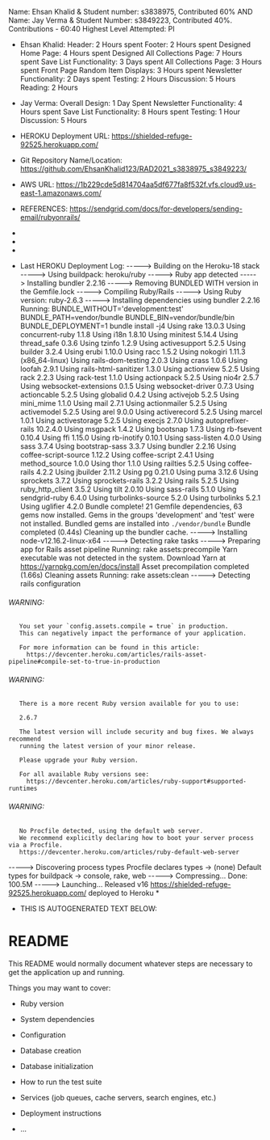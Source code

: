 Name: Ehsan Khalid & Student number: s3838975, Contributed 60% AND  Name: Jay Verma & Student Number: s3849223, Contributed 40%.  Contributions - 60:40
Highest Level Attempted: PI

* Ehsan Khalid:
Header: 2 Hours spent
Footer: 2 Hours spent
Designed Home Page: 4 Hours spent
Designed All Collections Page: 7 Hours spent
Save List Functionality: 3 Days spent
All Collections Page: 3 Hours spent
Front Page Random Item Displays: 3 Hours spent
Newsletter Functionality: 2 Days spent
Testing: 2 Hours
Discussion: 5 Hours
Reading: 2 Hours

* Jay Verma:
Overall Design: 1 Day Spent
Newsletter Functionality: 4 Hours spent
Save List Functionality: 8 Hours spent
Testing: 1 Hour
Discussion: 5 Hours

* HEROKU Deployment URL: https://shielded-refuge-92525.herokuapp.com/
* Git Repository Name/Location: https://github.com/EhsanKhalid123/RAD2021_s3838975_s3849223/
* AWS URL: https://1b229cde5d814704aa5df677fa8f532f.vfs.cloud9.us-east-1.amazonaws.com/

* REFERENCES: https://sendgrid.com/docs/for-developers/sending-email/rubyonrails/
*
*
*
* Last HEROKU Deployment Log:
-----> Building on the Heroku-18 stack
-----> Using buildpack: heroku/ruby
-----> Ruby app detected
-----> Installing bundler 2.2.16
-----> Removing BUNDLED WITH version in the Gemfile.lock
-----> Compiling Ruby/Rails
-----> Using Ruby version: ruby-2.6.3
-----> Installing dependencies using bundler 2.2.16
       Running: BUNDLE_WITHOUT='development:test' BUNDLE_PATH=vendor/bundle BUNDLE_BIN=vendor/bundle/bin BUNDLE_DEPLOYMENT=1 bundle install -j4
       Using rake 13.0.3
       Using concurrent-ruby 1.1.8
       Using i18n 1.8.10
       Using minitest 5.14.4
       Using thread_safe 0.3.6
       Using tzinfo 1.2.9
       Using activesupport 5.2.5
       Using builder 3.2.4
       Using erubi 1.10.0
       Using racc 1.5.2
       Using nokogiri 1.11.3 (x86_64-linux)
       Using rails-dom-testing 2.0.3
       Using crass 1.0.6
       Using loofah 2.9.1
       Using rails-html-sanitizer 1.3.0
       Using actionview 5.2.5
       Using rack 2.2.3
       Using rack-test 1.1.0
       Using actionpack 5.2.5
       Using nio4r 2.5.7
       Using websocket-extensions 0.1.5
       Using websocket-driver 0.7.3
       Using actioncable 5.2.5
       Using globalid 0.4.2
       Using activejob 5.2.5
       Using mini_mime 1.1.0
       Using mail 2.7.1
       Using actionmailer 5.2.5
       Using activemodel 5.2.5
       Using arel 9.0.0
       Using activerecord 5.2.5
       Using marcel 1.0.1
       Using activestorage 5.2.5
       Using execjs 2.7.0
       Using autoprefixer-rails 10.2.4.0
       Using msgpack 1.4.2
       Using bootsnap 1.7.3
       Using rb-fsevent 0.10.4
       Using ffi 1.15.0
       Using rb-inotify 0.10.1
       Using sass-listen 4.0.0
       Using sass 3.7.4
       Using bootstrap-sass 3.3.7
       Using bundler 2.2.16
       Using coffee-script-source 1.12.2
       Using coffee-script 2.4.1
       Using method_source 1.0.0
       Using thor 1.1.0
       Using railties 5.2.5
       Using coffee-rails 4.2.2
       Using jbuilder 2.11.2
       Using pg 0.21.0
       Using puma 3.12.6
       Using sprockets 3.7.2
       Using sprockets-rails 3.2.2
       Using rails 5.2.5
       Using ruby_http_client 3.5.2
       Using tilt 2.0.10
       Using sass-rails 5.1.0
       Using sendgrid-ruby 6.4.0
       Using turbolinks-source 5.2.0
       Using turbolinks 5.2.1
       Using uglifier 4.2.0
       Bundle complete! 21 Gemfile dependencies, 63 gems now installed.
       Gems in the groups 'development' and 'test' were not installed.
       Bundled gems are installed into `./vendor/bundle`
       Bundle completed (0.44s)
       Cleaning up the bundler cache.
-----> Installing node-v12.16.2-linux-x64
-----> Detecting rake tasks
-----> Preparing app for Rails asset pipeline
       Running: rake assets:precompile
       Yarn executable was not detected in the system.
       Download Yarn at https://yarnpkg.com/en/docs/install
       Asset precompilation completed (1.66s)
       Cleaning assets
       Running: rake assets:clean
-----> Detecting rails configuration
###### WARNING:
       You set your `config.assets.compile = true` in production.
       This can negatively impact the performance of your application.

       For more information can be found in this article:
         https://devcenter.heroku.com/articles/rails-asset-pipeline#compile-set-to-true-in-production

###### WARNING:
       There is a more recent Ruby version available for you to use:

       2.6.7

       The latest version will include security and bug fixes. We always recommend
       running the latest version of your minor release.

       Please upgrade your Ruby version.

       For all available Ruby versions see:
         https://devcenter.heroku.com/articles/ruby-support#supported-runtimes
###### WARNING:
       No Procfile detected, using the default web server.
       We recommend explicitly declaring how to boot your server process via a Procfile.
       https://devcenter.heroku.com/articles/ruby-default-web-server
-----> Discovering process types
       Procfile declares types     -> (none)
       Default types for buildpack -> console, rake, web
-----> Compressing...
       Done: 100.5M
-----> Launching...
       Released v16
       https://shielded-refuge-92525.herokuapp.com/ deployed to Heroku
*

* THIS IS AUTOGENERATED TEXT BELOW:

# README

This README would normally document whatever steps are necessary to get the
application up and running.

Things you may want to cover:

* Ruby version

* System dependencies

* Configuration

* Database creation

* Database initialization

* How to run the test suite

* Services (job queues, cache servers, search engines, etc.)

* Deployment instructions

* ...

